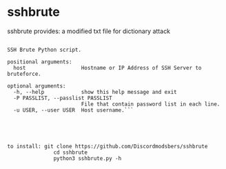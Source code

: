 # sshbrute

sshbrute provides: a modified txt file for dictionary attack
```usage: sshbrute.py [-h] [-P PASSLIST] [-u USER] host

SSH Brute Python script.

positional arguments:
  host                  Hostname or IP Address of SSH Server to bruteforce.

optional arguments:
  -h, --help            show this help message and exit
  -P PASSLIST, --passlist PASSLIST
                        File that contain password list in each line.
  -u USER, --user USER  Host username.```





to install: git clone https://github.com/Discordmodsbers/sshbrute
               cd sshbrute
               python3 sshbrute.py -h
